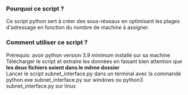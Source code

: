 ### Pourquoi ce script ?
Ce script python sert à créer des sous-réseaux en optimisant les plages d'adressage en fonction du nombre de machine à assigner.

### Comment utiliser ce script ?
Prérequis: avoir python version 3.9 minimum installé sur sa machine  
Télécharger le script et extraire les données en faisant bien attention que **les deux fichiers soient dans le même dossier**  
Lancer le script subnet_interface.py dans un terminal avec la commande python.exe subnet_interface.py  sur windows ou python3 subnet_interface.py sur linux 
